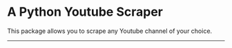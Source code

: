 A Python Youtube Scraper
========================

This package allows you to scrape any Youtube channel of your choice. 

---------------

